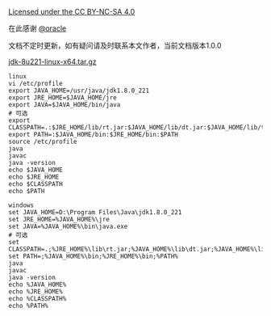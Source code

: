 [Licensed under the CC BY-NC-SA 4.0](https://creativecommons.org/licenses/by-nc-sa/4.0/deed.zh)

在此感谢 [@oracle](https://www.oracle.com/index.html)

文档不定时更新，如有疑问请及时联系本文作者，当前文档版本1.0.0

[jdk-8u221-linux-x64.tar.gz](https://www.oracle.com/technetwork/java/javase/downloads/jdk8-downloads-2133151.html)

~~~
linux
vi /etc/profile
export JAVA_HOME=/usr/java/jdk1.8.0_221
export JRE_HOME=$JAVA_HOME/jre
export JAVA=$JAVA_HOME/bin/java                                                       # 可选
export CLASSPATH=.:$JRE_HOME/lib/rt.jar:$JAVA_HOME/lib/dt.jar:$JAVA_HOME/lib/tools.jar
export PATH=:$JAVA_HOME/bin:$JRE_HOME/bin:$PATH
source /etc/profile
java
javac
java -version
echo $JAVA_HOME
echo $JRE_HOME
echo $CLASSPATH
echo $PATH

windows
set JAVA_HOME=D:\Program Files\Java\jdk1.8.0_221
set JRE_HOME=%JAVA_HOME%\jre
set JAVA=%JAVA_HOME%\bin\java.exe                                                     # 可选
set CLASSPATH=.;%JRE_HOME%\lib\rt.jar;%JAVA_HOME%\lib\dt.jar;%JAVA_HOME%\lib\tools.jar
set PATH=;%JAVA_HOME%\bin;%JRE_HOME%\bin;%PATH%
java
javac
java -version
echo %JAVA_HOME%
echo %JRE_HOME%
echo %CLASSPATH%
echo %PATH%
~~~